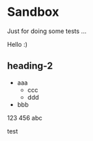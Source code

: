 # Sandbox
Just for doing some tests ...

Hello :)


## heading-2
- aaa
  - ccc
  - ddd
- bbb

123 456
abc


test

